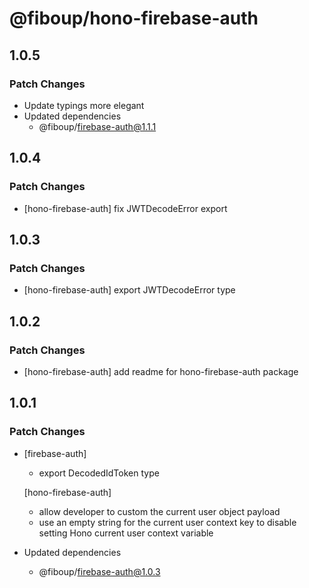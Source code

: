 # @fiboup/hono-firebase-auth

## 1.0.5

### Patch Changes

- Update typings more elegant
- Updated dependencies
  - @fiboup/firebase-auth@1.1.1

## 1.0.4

### Patch Changes

- [hono-firebase-auth] fix JWTDecodeError export

## 1.0.3

### Patch Changes

- [hono-firebase-auth] export JWTDecodeError type

## 1.0.2

### Patch Changes

- [hono-firebase-auth] add readme for hono-firebase-auth package

## 1.0.1

### Patch Changes

- [firebase-auth]

  - export DecodedIdToken type

  [hono-firebase-auth]

  - allow developer to custom the current user object payload
  - use an empty string for the current user context key to disable setting Hono current user context variable

- Updated dependencies
  - @fiboup/firebase-auth@1.0.3
